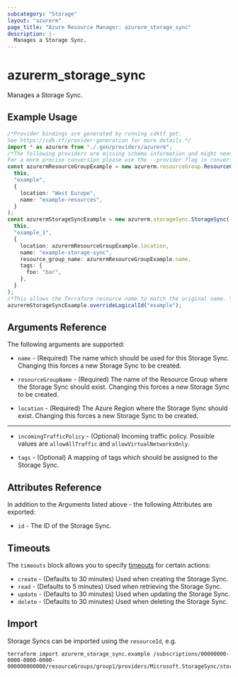 ```yaml
---
subcategory: "Storage"
layout: "azurerm"
page_title: "Azure Resource Manager: azurerm_storage_sync"
description: |-
  Manages a Storage Sync.
---
```


# azurerm\_storage\_sync

Manages a Storage Sync.

## Example Usage

```typescript
/*Provider bindings are generated by running cdktf get.
See https://cdk.tf/provider-generation for more details.*/
import * as azurerm from "./.gen/providers/azurerm";
/*The following providers are missing schema information and might need manual adjustments to synthesize correctly: azurerm.
For a more precise conversion please use the --provider flag in convert.*/
const azurermResourceGroupExample = new azurerm.resourceGroup.ResourceGroup(
  this,
  "example",
  {
    location: "West Europe",
    name: "example-resources",
  }
);
const azurermStorageSyncExample = new azurerm.storageSync.StorageSync(
  this,
  "example_1",
  {
    location: azurermResourceGroupExample.location,
    name: "example-storage-sync",
    resource_group_name: azurermResourceGroupExample.name,
    tags: {
      foo: "bar",
    },
  }
);
/*This allows the Terraform resource name to match the original name. You can remove the call if you don't need them to match.*/
azurermStorageSyncExample.overrideLogicalId("example");

```

## Arguments Reference

The following arguments are supported:

*   `name` - (Required) The name which should be used for this Storage Sync. Changing this forces a new Storage Sync to be created.

*   `resourceGroupName` - (Required) The name of the Resource Group where the Storage Sync should exist. Changing this forces a new Storage Sync to be created.

*   `location` - (Required) The Azure Region where the Storage Sync should exist. Changing this forces a new Storage Sync to be created.

***

*   `incomingTrafficPolicy` - (Optional) Incoming traffic policy. Possible values are `allowAllTraffic` and `allowVirtualNetworksOnly`.

*   `tags` - (Optional) A mapping of tags which should be assigned to the Storage Sync.

## Attributes Reference

In addition to the Arguments listed above - the following Attributes are exported:

* `id` - The ID of the Storage Sync.

## Timeouts

The `timeouts` block allows you to specify [timeouts](https://www.terraform.io/language/resources/syntax#operation-timeouts) for certain actions:

* `create` - (Defaults to 30 minutes) Used when creating the Storage Sync.
* `read` - (Defaults to 5 minutes) Used when retrieving the Storage Sync.
* `update` - (Defaults to 30 minutes) Used when updating the Storage Sync.
* `delete` - (Defaults to 30 minutes) Used when deleting the Storage Sync.

## Import

Storage Syncs can be imported using the `resourceId`, e.g.

```shell
terraform import azurerm_storage_sync.example /subscriptions/00000000-0000-0000-0000-000000000000/resourceGroups/group1/providers/Microsoft.StorageSync/storageSyncServices/sync1
```

